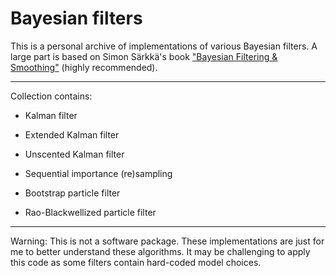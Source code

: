 # Bayesian filters

This is a personal archive of implementations of various Bayesian filters. A large part is based on Simon Särkkä's book ["Bayesian Filtering & Smoothing"](https://www.cambridge.org/core/books/bayesian-filtering-and-smoothing/C372FB31C5D9A100F8476C1B23721A67) (highly recommended). 

---

Collection contains:

- Kalman filter
- Extended Kalman filter
- Unscented Kalman filter

- Sequential importance (re)sampling
- Bootstrap particle filter
- Rao-Blackwellized particle filter

---

Warning: This is not a software package. These implementations are just for me to better understand these algorithms. It may be challenging to apply this code as some filters contain hard-coded model choices.
